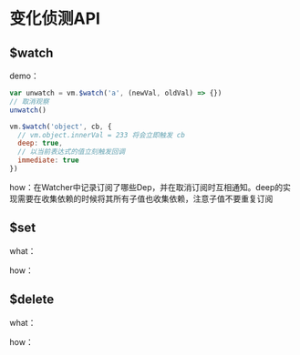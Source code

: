 # 变化侦测API

## $watch

demo：

``` js
var unwatch = vm.$watch('a', (newVal, oldVal) => {})
// 取消观察
unwatch()

vm.$watch('object', cb, {
  // vm.object.innerVal = 233 将会立即触发 cb
  deep: true,
  // 以当前表达式的值立刻触发回调
  immediate: true
})
```

how：在Watcher中记录订阅了哪些Dep，并在取消订阅时互相通知。deep的实现需要在收集依赖的时候将其所有子值也收集依赖，注意子值不要重复订阅

## $set

what：

how：

## $delete

what：

how：
